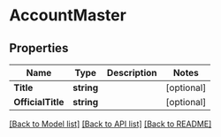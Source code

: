 # AccountMaster

## Properties

Name | Type | Description | Notes
------------ | ------------- | ------------- | -------------
**Title** | **string** |  | [optional] 
**OfficialTitle** | **string** |  | [optional] 

[[Back to Model list]](../README.md#documentation-for-models) [[Back to API list]](../README.md#documentation-for-api-endpoints) [[Back to README]](../README.md)


